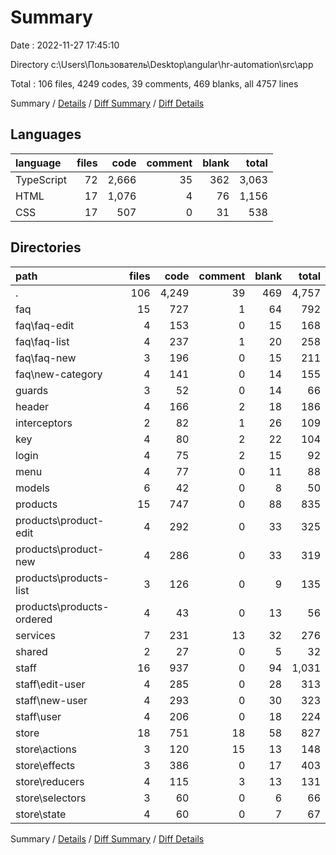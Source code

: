 # Summary

Date : 2022-11-27 17:45:10

Directory c:\\Users\\Пользователь\\Desktop\\angular\\hr-automation\\src\\app

Total : 106 files,  4249 codes, 39 comments, 469 blanks, all 4757 lines

Summary / [Details](details.md) / [Diff Summary](diff.md) / [Diff Details](diff-details.md)

## Languages
| language | files | code | comment | blank | total |
| :--- | ---: | ---: | ---: | ---: | ---: |
| TypeScript | 72 | 2,666 | 35 | 362 | 3,063 |
| HTML | 17 | 1,076 | 4 | 76 | 1,156 |
| CSS | 17 | 507 | 0 | 31 | 538 |

## Directories
| path | files | code | comment | blank | total |
| :--- | ---: | ---: | ---: | ---: | ---: |
| . | 106 | 4,249 | 39 | 469 | 4,757 |
| faq | 15 | 727 | 1 | 64 | 792 |
| faq\\faq-edit | 4 | 153 | 0 | 15 | 168 |
| faq\\faq-list | 4 | 237 | 1 | 20 | 258 |
| faq\\faq-new | 3 | 196 | 0 | 15 | 211 |
| faq\\new-category | 4 | 141 | 0 | 14 | 155 |
| guards | 3 | 52 | 0 | 14 | 66 |
| header | 4 | 166 | 2 | 18 | 186 |
| interceptors | 2 | 82 | 1 | 26 | 109 |
| key | 4 | 80 | 2 | 22 | 104 |
| login | 4 | 75 | 2 | 15 | 92 |
| menu | 4 | 77 | 0 | 11 | 88 |
| models | 6 | 42 | 0 | 8 | 50 |
| products | 15 | 747 | 0 | 88 | 835 |
| products\\product-edit | 4 | 292 | 0 | 33 | 325 |
| products\\product-new | 4 | 286 | 0 | 33 | 319 |
| products\\products-list | 3 | 126 | 0 | 9 | 135 |
| products\\products-ordered | 4 | 43 | 0 | 13 | 56 |
| services | 7 | 231 | 13 | 32 | 276 |
| shared | 2 | 27 | 0 | 5 | 32 |
| staff | 16 | 937 | 0 | 94 | 1,031 |
| staff\\edit-user | 4 | 285 | 0 | 28 | 313 |
| staff\\new-user | 4 | 293 | 0 | 30 | 323 |
| staff\\user | 4 | 206 | 0 | 18 | 224 |
| store | 18 | 751 | 18 | 58 | 827 |
| store\\actions | 3 | 120 | 15 | 13 | 148 |
| store\\effects | 3 | 386 | 0 | 17 | 403 |
| store\\reducers | 4 | 115 | 3 | 13 | 131 |
| store\\selectors | 3 | 60 | 0 | 6 | 66 |
| store\\state | 4 | 60 | 0 | 7 | 67 |

Summary / [Details](details.md) / [Diff Summary](diff.md) / [Diff Details](diff-details.md)
